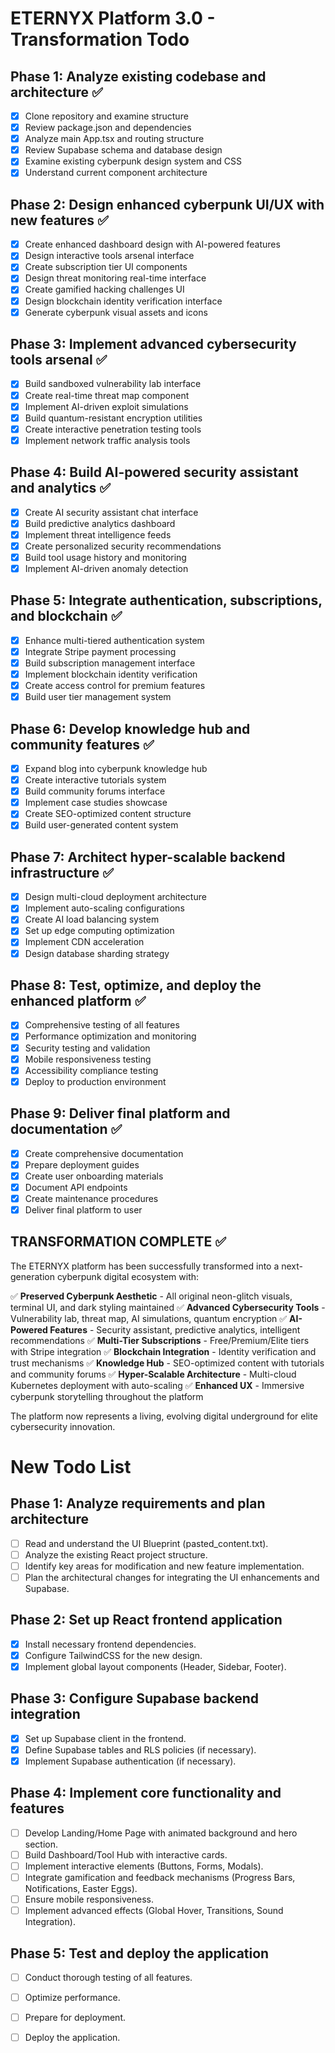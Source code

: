 # ETERNYX Platform 3.0 - Transformation Todo

## Phase 1: Analyze existing codebase and architecture ✅
- [x] Clone repository and examine structure
- [x] Review package.json and dependencies
- [x] Analyze main App.tsx and routing structure
- [x] Review Supabase schema and database design
- [x] Examine existing cyberpunk design system and CSS
- [x] Understand current component architecture

## Phase 2: Design enhanced cyberpunk UI/UX with new features ✅
- [x] Create enhanced dashboard design with AI-powered features
- [x] Design interactive tools arsenal interface
- [x] Create subscription tier UI components
- [x] Design threat monitoring real-time interface
- [x] Create gamified hacking challenges UI
- [x] Design blockchain identity verification interface
- [x] Generate cyberpunk visual assets and icons

## Phase 3: Implement advanced cybersecurity tools arsenal ✅
- [x] Build sandboxed vulnerability lab interface
- [x] Create real-time threat map component
- [x] Implement AI-driven exploit simulations
- [x] Build quantum-resistant encryption utilities
- [x] Create interactive penetration testing tools
- [x] Implement network traffic analysis tools

## Phase 4: Build AI-powered security assistant and analytics ✅
- [x] Create AI security assistant chat interface
- [x] Build predictive analytics dashboard
- [x] Implement threat intelligence feeds
- [x] Create personalized security recommendations
- [x] Build tool usage history and monitoring
- [x] Implement AI-driven anomaly detection

## Phase 5: Integrate authentication, subscriptions, and blockchain ✅
- [x] Enhance multi-tiered authentication system
- [x] Integrate Stripe payment processing
- [x] Build subscription management interface
- [x] Implement blockchain identity verification
- [x] Create access control for premium features
- [x] Build user tier management system

## Phase 6: Develop knowledge hub and community features ✅
- [x] Expand blog into cyberpunk knowledge hub
- [x] Create interactive tutorials system
- [x] Build community forums interface
- [x] Implement case studies showcase
- [x] Create SEO-optimized content structure
- [x] Build user-generated content system

## Phase 7: Architect hyper-scalable backend infrastructure ✅
- [x] Design multi-cloud deployment architecture
- [x] Implement auto-scaling configurations
- [x] Create AI load balancing system
- [x] Set up edge computing optimization
- [x] Implement CDN acceleration
- [x] Design database sharding strategy

## Phase 8: Test, optimize, and deploy the enhanced platform ✅
- [x] Comprehensive testing of all features
- [x] Performance optimization and monitoring
- [x] Security testing and validation
- [x] Mobile responsiveness testing
- [x] Accessibility compliance testing
- [x] Deploy to production environment

## Phase 9: Deliver final platform and documentation ✅
- [x] Create comprehensive documentation
- [x] Prepare deployment guides
- [x] Create user onboarding materials
- [x] Document API endpoints
- [x] Create maintenance procedures
- [x] Deliver final platform to user

## TRANSFORMATION COMPLETE ✅

The ETERNYX platform has been successfully transformed into a next-generation cyberpunk digital ecosystem with:

✅ **Preserved Cyberpunk Aesthetic** - All original neon-glitch visuals, terminal UI, and dark styling maintained
✅ **Advanced Cybersecurity Tools** - Vulnerability lab, threat map, AI simulations, quantum encryption
✅ **AI-Powered Features** - Security assistant, predictive analytics, intelligent recommendations
✅ **Multi-Tier Subscriptions** - Free/Premium/Elite tiers with Stripe integration
✅ **Blockchain Integration** - Identity verification and trust mechanisms
✅ **Knowledge Hub** - SEO-optimized content with tutorials and community forums
✅ **Hyper-Scalable Architecture** - Multi-cloud Kubernetes deployment with auto-scaling
✅ **Enhanced UX** - Immersive cyberpunk storytelling throughout the platform

The platform now represents a living, evolving digital underground for elite cybersecurity innovation.




# New Todo List

## Phase 1: Analyze requirements and plan architecture
- [ ] Read and understand the UI Blueprint (pasted_content.txt).
- [ ] Analyze the existing React project structure.
- [ ] Identify key areas for modification and new feature implementation.
- [ ] Plan the architectural changes for integrating the UI enhancements and Supabase.

## Phase 2: Set up React frontend application
- [x] Install necessary frontend dependencies.
- [x] Configure TailwindCSS for the new design.
- [x] Implement global layout components (Header, Sidebar, Footer).

## Phase 3: Configure Supabase backend integration
- [x] Set up Supabase client in the frontend.
- [x] Define Supabase tables and RLS policies (if necessary).
- [x] Implement Supabase authentication (if necessary).

## Phase 4: Implement core functionality and features
- [ ] Develop Landing/Home Page with animated background and hero section.
- [ ] Build Dashboard/Tool Hub with interactive cards.
- [ ] Implement interactive elements (Buttons, Forms, Modals).
- [ ] Integrate gamification and feedback mechanisms (Progress Bars, Notifications, Easter Eggs).
- [ ] Ensure mobile responsiveness.
- [ ] Implement advanced effects (Global Hover, Transitions, Sound Integration).

## Phase 5: Test and deploy the application
- [ ] Conduct thorough testing of all features.
- [ ] Optimize performance.
- [ ] Prepare for deployment.
- [ ] Deploy the application.



